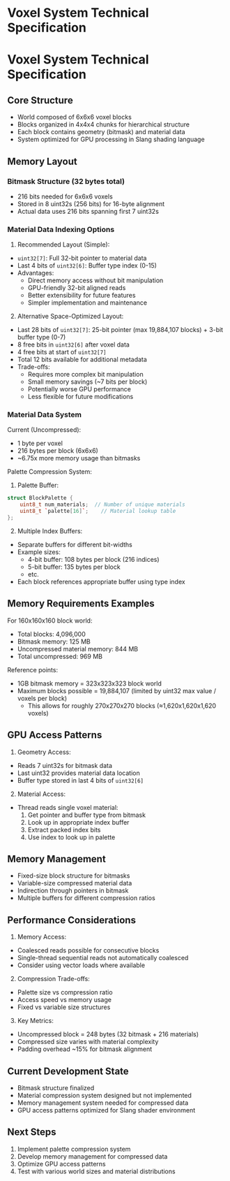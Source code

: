 # Voxel System Technical Specification


# Voxel System Technical Specification

## Core Structure
- World composed of 6x6x6 voxel blocks
- Blocks organized in 4x4x4 chunks for hierarchical structure
- Each block contains geometry (bitmask) and material data
- System optimized for GPU processing in Slang shading language

## Memory Layout

### Bitmask Structure (32 bytes total)
- 216 bits needed for 6x6x6 voxels
- Stored in 8 uint32s (256 bits) for 16-byte alignment
- Actual data uses 216 bits spanning first 7 uint32s

### Material Data Indexing Options

1. Recommended Layout (Simple):
  * `uint32[7]`: Full 32-bit pointer to material data
  * Last 4 bits of `uint32[6]`: Buffer type index (0-15)
  * Advantages:
    - Direct memory access without bit manipulation
    - GPU-friendly 32-bit aligned reads
    - Better extensibility for future features
    - Simpler implementation and maintenance

2. Alternative Space-Optimized Layout:
  * Last 28 bits of `uint32[7]`: 25-bit pointer (max 19,884,107 blocks) + 3-bit buffer type (0-7)
  * 8 free bits in `uint32[6]` after voxel data
  * 4 free bits at start of `uint32[7]`
  * Total 12 bits available for additional metadata
  * Trade-offs:
    - Requires more complex bit manipulation
    - Small memory savings (~7 bits per block)
    - Potentially worse GPU performance
    - Less flexible for future modifications

### Material Data System
Current (Uncompressed):
- 1 byte per voxel
- 216 bytes per block (6x6x6)
- ~6.75x more memory usage than bitmasks

Palette Compression System:
1. Palette Buffer:
```cpp
struct BlockPalette {
    uint8_t num_materials;  // Number of unique materials
    uint8_t `palette[16]`;    // Material lookup table
};
```

2. Multiple Index Buffers:
- Separate buffers for different bit-widths
- Example sizes:
  * 4-bit buffer: 108 bytes per block (216 indices)
  * 5-bit buffer: 135 bytes per block
  * etc.
- Each block references appropriate buffer using type index

## Memory Requirements Examples
For 160x160x160 block world:
- Total blocks: 4,096,000
- Bitmask memory: 125 MB
- Uncompressed material memory: 844 MB
- Total uncompressed: 969 MB

Reference points:
- 1GB bitmask memory = 323x323x323 block world
- Maximum blocks possible = 19,884,107 (limited by uint32 max value / voxels per block)
  * This allows for roughly 270x270x270 blocks (≈1,620x1,620x1,620 voxels)

## GPU Access Patterns
1. Geometry Access:
- Reads 7 uint32s for bitmask data
- Last uint32 provides material data location
- Buffer type stored in last 4 bits of `uint32[6]`

2. Material Access:
- Thread reads single voxel material:
  1. Get pointer and buffer type from bitmask
  2. Look up in appropriate index buffer
  3. Extract packed index bits
  4. Use index to look up in palette

## Memory Management
- Fixed-size block structure for bitmasks
- Variable-size compressed material data
- Indirection through pointers in bitmask
- Multiple buffers for different compression ratios

## Performance Considerations
1. Memory Access:
- Coalesced reads possible for consecutive blocks
- Single-thread sequential reads not automatically coalesced
- Consider using vector loads where available

2. Compression Trade-offs:
- Palette size vs compression ratio
- Access speed vs memory usage
- Fixed vs variable size structures

3. Key Metrics:
- Uncompressed block = 248 bytes (32 bitmask + 216 materials)
- Compressed size varies with material complexity
- Padding overhead ~15% for bitmask alignment

## Current Development State
- Bitmask structure finalized
- Material compression system designed but not implemented
- Memory management system needed for compressed data
- GPU access patterns optimized for Slang shader environment

## Next Steps
1. Implement palette compression system
2. Develop memory management for compressed data
3. Optimize GPU access patterns
4. Test with various world sizes and material distributions